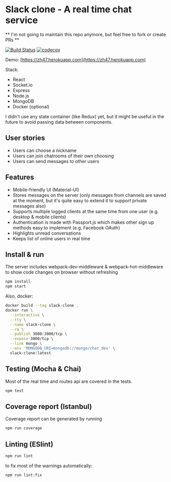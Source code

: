 Slack clone - A real time chat service
======================================

** I'm not going to maintain this repo anymore, but feel free to fork or create PRs **

[![Build Status](https://travis-ci.org/avrj/slack-clone.svg?branch=master)](https://travis-ci.org/avrj/slack-clone) [![codecov](https://codecov.io/gh/avrj/slack-clone/branch/master/graph/badge.svg?token=ettfcfGuOA)](https://codecov.io/gh/avrj/slack-clone)

Demo: [https://zh47.herokuapp.com](https://zh47.herokuapp.com)

Stack:

- React
- Socket.io
- Express
- Node.js
- MongoDB
- Docker (optional)

I didn't use any state container (like Redux) yet, but it might be useful in the future to avoid passing data between components.

User stories
------------

- Users can choose a nickname
- Users can join chatrooms of their own choosing
- Users can send messages to other users

Features
--------

- Mobile-friendly UI (Material-UI)
- Stores messages on the server (only messages from channels are saved at the moment, but it's quite easy to extend it to support private messages also)
- Supports multiple logged clients at the same time from one user (e.g. desktop & mobile clients)
- Authentication is made with Passport.js which makes other sign up methods easy to implement (e.g. Facebook OAuth)
- Highlights unread conversations
- Keeps list of online users in real time

Install & run
-------------

The server includes webpack-dev-middleware & webpack-hot-middleware to show code changes on browser without refreshing

```bash
npm install
npm start
```

Also, docker:

```bash
docker build --tag slack-clone .
docker run \
  --interactive \
  --tty \
  --name slack-clone \
  --rm \
  --publish 3000:3000/tcp \
  --expose 3000/tcp \
  --link mongo \
  --env 'MONGODB_URI=mongodb://mongo/chat_dev' \
  slack-clone:latest
```

Testing (Mocha & Chai)
--------

Most of the real time and routes api are covered in the tests.

```bash
npm test
```

Coverage report (Istanbul)
--------

Coverage report can be generated by running

```bash
npm run coverage
```

Linting (ESlint)
--------

```bash
npm run lint
```

to fix most of the warnings automatically:

```bash
npm run lint:fix
```
